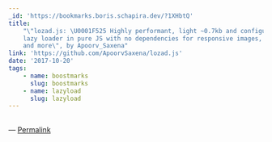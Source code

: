 ```yaml
---
_id: 'https://bookmarks.boris.schapira.dev/?1XHbtQ'
title:
    "\"lozad.js: \U0001F525 Highly performant, light ~0.7kb and configurable
    lazy loader in pure JS with no dependencies for responsive images, iframes
    and more\", by Apoorv_Saxena"
link: 'https://github.com/ApoorvSaxena/lozad.js'
date: '2017-10-20'
tags:
    - name: boostmarks
      slug: boostmarks
    - name: lazyload
      slug: lazyload
---
```


<br>&#8212;
<a href="https://bookmarks.boris.schapira.dev/?1XHbtQ" title="Permalink">Permalink</a>
